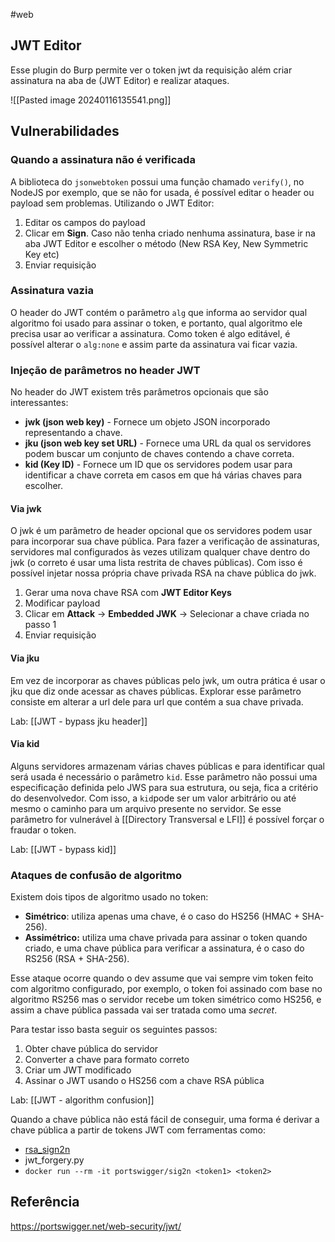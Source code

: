 #web

## JWT Editor

Esse plugin do Burp permite ver o token jwt da requisição além criar assinatura na aba de (JWT Editor) e realizar ataques.

![[Pasted image 20240116135541.png]]

## Vulnerabilidades

### Quando a assinatura não é verificada

A biblioteca do `jsonwebtoken` possui uma função chamado `verify()`, no NodeJS por exemplo,  que se não for usada, é possível editar o header ou payload sem problemas. Utilizando o JWT Editor:
1. Editar os campos do payload
2. Clicar em **Sign**. Caso não tenha criado nenhuma assinatura, base ir na aba JWT Editor e escolher o método (New RSA Key, New Symmetric Key etc)
3. Enviar requisição

### Assinatura vazia

O header do JWT contém o parâmetro `alg` que informa ao servidor qual algoritmo foi usado para assinar o token, e portanto, qual algoritmo ele precisa usar ao verificar a assinatura. Como token é algo editável, é possível alterar o `alg:none` e assim parte da assinatura vai ficar vazia.

### Injeção de parâmetros no header JWT

No header do JWT existem três parâmetros opcionais que são interessantes:
- **jwk (json web key)** - Fornece um objeto JSON incorporado representando a chave.
- **jku (json web key set URL)** - Fornece uma URL da qual os servidores podem buscar um conjunto de chaves contendo a chave correta.
- **kid (Key ID)** - Fornece um ID que os servidores podem usar para identificar a chave correta em casos em que há várias chaves para escolher.

#### Via jwk

O jwk é um parâmetro de header opcional que os servidores podem usar para incorporar sua chave pública. Para fazer a verificação de assinaturas, servidores mal configurados às vezes utilizam qualquer chave dentro do jwk (o correto é usar uma lista restrita de chaves públicas). Com isso é possível injetar nossa própria chave privada RSA na chave pública do jwk.

1. Gerar uma nova chave RSA com **JWT Editor Keys**
2. Modificar payload
3. Clicar em **Attack** -> **Embedded JWK** -> Selecionar a chave criada no passo 1
4. Enviar requisição

#### Via jku

Em vez de incorporar as chaves públicas pelo jwk, um outra prática é usar o jku que diz onde acessar as chaves públicas. Explorar esse parâmetro consiste em alterar a url dele para url que contém a sua chave privada.

Lab: [[JWT - bypass jku header]]

#### Via kid

Alguns servidores armazenam várias chaves públicas e para identificar qual será usada é necessário o parâmetro `kid`. Esse parâmetro não possui uma especificação definida pelo JWS para sua estrutura, ou seja, fica a critério do desenvolvedor. Com isso, a `kid`pode ser um valor arbitrário ou até mesmo o caminho para um arquivo presente no servidor. Se esse parâmetro for vulnerável à [[Directory Transversal e LFI]] é possível forçar o fraudar o token.

Lab: [[JWT - bypass kid]]

### Ataques de confusão de algoritmo

Existem dois tipos de algoritmo usado no token:
- **Simétrico**: utiliza apenas uma chave, é o caso do HS256 (HMAC + SHA-256).
- **Assimétrico:** utiliza uma chave privada para assinar o token quando criado, e uma chave pública para verificar a assinatura, é o caso do RS256 (RSA + SHA-256).

Esse ataque ocorre quando o dev assume que vai sempre vim token feito com algoritmo configurado, por exemplo, o token foi assinado com base no algoritmo RS256 mas o servidor recebe um token simétrico como HS256, e assim a chave pública passada vai ser tratada como uma *secret*.

Para testar isso basta seguir os seguintes passos:
1. Obter chave pública do servidor
2. Converter a chave para formato correto
3. Criar um JWT modificado
4. Assinar o JWT usando o HS256 com a chave RSA pública

Lab: [[JWT - algorithm confusion]]

Quando a chave pública não está fácil de conseguir, uma forma é derivar a chave pública a partir de tokens JWT com ferramentas como:
- [rsa_sign2n](https://github.com/silentsignal/rsa_sign2n)
- jwt_forgery.py
- `docker run --rm -it portswigger/sig2n <token1> <token2>`
## Referência

https://portswigger.net/web-security/jwt/